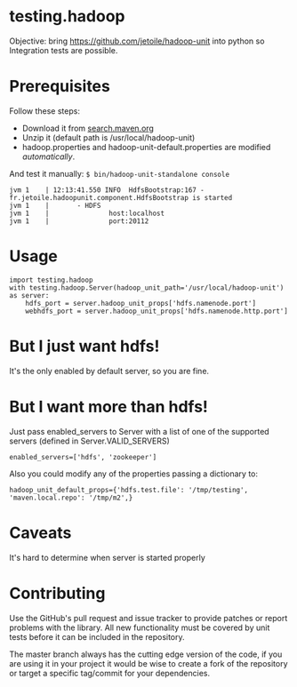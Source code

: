 # testing.hadoop
Objective: bring https://github.com/jetoile/hadoop-unit into python so Integration tests are possible.

# Prerequisites
Follow these steps: 

* Download it from [search.maven.org](https://search.maven.org/remotecontent?filepath=fr/jetoile/hadoop/hadoop-unit-standalone/2.8/hadoop-unit-standalone-2.8.tar.gz)
* Unzip it (default path is /usr/local/hadoop-unit)
* hadoop.properties and hadoop-unit-default.properties are modified *automatically*.




And test it manually: `$ bin/hadoop-unit-standalone console`
```
jvm 1    | 12:13:41.550 INFO  HdfsBootstrap:167 - fr.jetoile.hadoopunit.component.HdfsBootstrap is started
jvm 1    | 		 - HDFS
jvm 1    |  			 host:localhost
jvm 1    |  			 port:20112
```



# Usage
```
import testing.hadoop
with testing.hadoop.Server(hadoop_unit_path='/usr/local/hadoop-unit') as server:
    hdfs_port = server.hadoop_unit_props['hdfs.namenode.port']
    webhdfs_port = server.hadoop_unit_props['hdfs.namenode.http.port']

```


# But I just want hdfs!
It's the only enabled by default server, so you are fine.

# But I want more than hdfs!
Just pass enabled_servers to Server with a list of one of the supported servers (defined in Server.VALID_SERVERS)
```
enabled_servers=['hdfs', 'zookeeper']
```

Also you could modify any of the properties passing a dictionary to:
```
hadoop_unit_default_props={'hdfs.test.file': '/tmp/testing', 'maven.local.repo': '/tmp/m2',}
```

# Caveats
It's hard to determine when server is started properly

# Contributing
Use the GitHub's pull request and issue tracker to provide patches or report problems with the library. All new functionality must be covered by unit tests before it can be included in the repository.

The master branch always has the cutting edge version of the code, if you are using it in your project it would be wise to create a fork of the repository or target a specific tag/commit for your dependencies.
